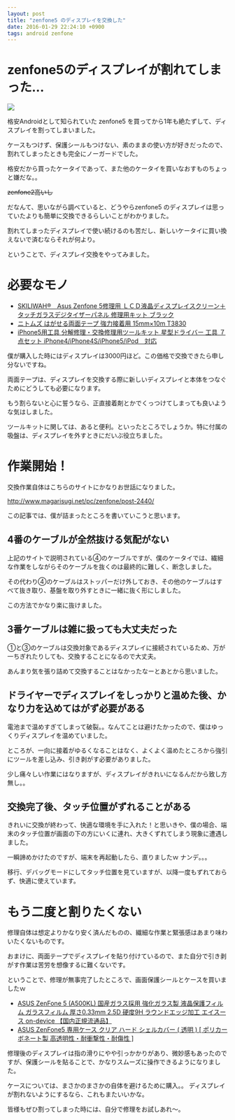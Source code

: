 ```yaml
---
layout: post
title: "zenfone5 のディスプレイを交換した"
date: 2016-01-29 22:24:10 +0900
tags: android zenfone
---
```


# zenfone5のディスプレイが割れてしまった...

![](https://skim.milk200.cc/20160129_zenfone5/IMG_2868.jpg)

格安Androidとして知られていた zenfone5 を買ってから1年も絶たずして、ディスプレイを割ってしまいました。

ケースもつけず、保護シールもつけない、素のままの使い方が好きだったので、割れてしまったときも完全にノーガードでした。

格安だから買ったケータイであって、また他のケータイを買いなおすものちょっと嫌だな。。

~~zenfone2高いし~~

だなんて、思いながら調べていると、どうやらzenfone5 のディスプレイは思っていたよりも簡単に交換できるらしいことがわかりました。

割れてしまったディスプレイで使い続けるのも苦だし、新しいケータイに買い換えないで済むならそれが何より。

ということで、ディスプレイ交換をやってみました。

# 必要なモノ

- <a rel="nofollow" href="http://www.amazon.co.jp/gp/product/B00MYT1FE0/ref=as_li_ss_tl?ie=UTF8&camp=247&creative=7399&creativeASIN=B00MYT1FE0&linkCode=as2&tag=tanukiti_blog-22">SKILIWAH®　Asus Zenfone 5修理用 ＬＣＤ液晶ディスプレイスクリーン＋タッチガラスデジタイザーパネル 修理用キット ブラック</a><img src="http://ir-jp.amazon-adsystem.com/e/ir?t=tanukiti_blog-22&l=as2&o=9&a=B00MYT1FE0" width="1" height="1" border="0" alt="" style="border:none !important; margin:0px !important;" />
- <a rel="nofollow" href="http://www.amazon.co.jp/gp/product/B0026RCEWC/ref=as_li_ss_tl?ie=UTF8&camp=247&creative=7399&creativeASIN=B0026RCEWC&linkCode=as2&tag=tanukiti_blog-22">ニトムズ はがせる両面テープ 強力接着用 15mm×10m T3830</a><img src="http://ir-jp.amazon-adsystem.com/e/ir?t=tanukiti_blog-22&l=as2&o=9&a=B0026RCEWC" width="1" height="1" border="0" alt="" style="border:none !important; margin:0px !important;" />
- <a rel="nofollow" href="http://www.amazon.co.jp/gp/product/B00LZ0GBOI/ref=as_li_ss_tl?ie=UTF8&camp=247&creative=7399&creativeASIN=B00LZ0GBOI&linkCode=as2&tag=tanukiti_blog-22">iPhone5用工具 分解修理・交換修理用ツールキット 星型ドライバー 工具 ７点セット iPhone4/iPhone4S/iPhone5/iPod　対応</a><img src="http://ir-jp.amazon-adsystem.com/e/ir?t=tanukiti_blog-22&l=as2&o=9&a=B00LZ0GBOI" width="1" height="1" border="0" alt="" style="border:none !important; margin:0px !important;" />

僕が購入した時にはディスプレイは3000円ほど。この価格で交換できたら申し分ないですね。

両面テープは、ディスプレイを交換する際に新しいディスプレイと本体をつなぐためにどうしても必要になります。

もう割らないと心に誓うなら、正直接着剤とかでくっつけてしまっても良いような気はしました。

ツールキットに関しては、あると便利。といったところでしょうか。特に付属の吸盤は、ディスプレイを外すときにだいぶ役立ちました。

# 作業開始！

交換作業自体はこちらのサイトにかなりお世話になりました。

http://www.magarisugi.net/pc/zenfone/post-2440/

この記事では、僕が詰まったところを書いていこうと思います。

## 4番のケーブルが全然抜ける気配がない

上記のサイトで説明されている④のケーブルですが、僕のケータイでは、繊細な作業をしながらそのケーブルを抜くのは最終的に難しく、断念しました。

その代わり④のケーブルはストッパーだけ外しておき、その他のケーブルはすべて抜き取り、基盤を取り外すときに一緒に抜く形にしました。

この方法でかなり楽に抜けました。

## 3番ケーブルは雑に扱っても大丈夫だった

①と③のケーブルは交換対象であるディスプレイに接続されているため、万が一ちぎれたりしても、交換することになるので大丈夫。

あんまり気を張り詰めて交換することはなかったなーとあとから思いました。

## ドライヤーでディスプレイをしっかりと温めた後、かなり力を込めてはがず必要がある

電池まで温めすぎてしまって破裂。。なんてことは避けたかったので、僕はゆっくりディスプレイを温めていました。

ところが、一向に接着がゆるくなることはなく、よくよく温めたところから強引にツールを差し込み、引き剥がす必要がありました。

少し痛々しい作業にはなりますが、ディスプレイがきれいになるんだから致し方無し。。

## 交換完了後、タッチ位置がずれることがある

きれいに交換が終わって、快適な環境を手に入れた！と思いきや、僕の場合、端末のタッチ位置が画面の下の方にいくに連れ、大きくずれてしまう現象に遭遇しました。

一瞬諦めかけたのですが、端末を再起動したら、直りましたｗ ナンデ。。。

移行、デバッグモードにしてタッチ位置を見ていますが、以降一度もずれておらず、快適に使えています。

# もう二度と割りたくない

修理自体は想定よりかなり安く済んだものの、繊細な作業と緊張感はあまり味わいたくないものです。

おまけに、両面テープでディスプレイを貼り付けているので、また自分で引き剥がす作業は苦労を想像するに難くないです。

ということで、修理が無事完了したところで、画面保護シールとケースを買いましたｗ

- <a rel="nofollow" href="http://www.amazon.co.jp/gp/product/B00PH8ER2M/ref=as_li_ss_tl?ie=UTF8&camp=247&creative=7399&creativeASIN=B00PH8ER2M&linkCode=as2&tag=tanukiti_blog-22">ASUS ZenFone 5 (A500KL) 国産ガラス採用 強化ガラス製 液晶保護フィルム ガラスフィルム 厚さ0.33mm 2.5D 硬度9H ラウンドエッジ加工 エイスース on-device 【国内正規流通品】</a><img src="http://ir-jp.amazon-adsystem.com/e/ir?t=tanukiti_blog-22&l=as2&o=9&a=B00PH8ER2M" width="1" height="1" border="0" alt="" style="border:none !important; margin:0px !important;" />
- <a rel="nofollow" href="http://www.amazon.co.jp/gp/product/B00PORKTBO/ref=as_li_ss_tl?ie=UTF8&camp=247&creative=7399&creativeASIN=B00PORKTBO&linkCode=as2&tag=tanukiti_blog-22">ASUS ZenFone5 専用ケース クリア ハード シェルカバー ( 透明 ) [ ポリカーボネート製 高透明性・耐衝撃性・耐傷性 ]</a><img src="http://ir-jp.amazon-adsystem.com/e/ir?t=tanukiti_blog-22&l=as2&o=9&a=B00PORKTBO" width="1" height="1" border="0" alt="" style="border:none !important; margin:0px !important;" />

修理後のディスプレイは指の滑りにやや引っかかりがあり、微妙感もあったのですが、保護シールを貼ることで、かなりスムーズに操作できるようになりました。

ケースについては、まさかのまさかの自体を避けるために購入。。 ディスプレイが割れないようにするなら、これもまたいいかな。

皆様もぜひ割ってしまった時には、自分で修理をお試しあれ〜。
